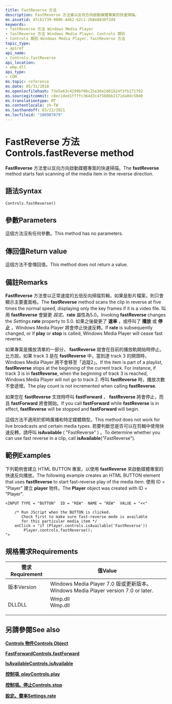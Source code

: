 ```yaml
---
title: FastReverse 方法
description: FastReverse 方法會以反向方向啟動媒體專案的快速掃描。
ms.assetid: 4fc61739-9006-4d62-b2c1-2b8e8830f2d9
keywords:
- fastReverse 方法 Windows Media Player
- fastReverse 方法 Windows Media Player、Controls 類別
- Controls 類別 Windows Media Player，fastReverse 方法
topic_type:
- apiref
api_name:
- Controls.fastReverse
api_location:
- wmp.dll
api_type:
- COM
ms.topic: reference
ms.date: 05/31/2018
ms.openlocfilehash: 73e5a63c4299bf08c25e36e2d61924f3fb171792
ms.sourcegitcommit: c8ec1ded1ffffc364d3c4f560bb2171da0dc5040
ms.translationtype: MT
ms.contentlocale: zh-TW
ms.lasthandoff: 03/22/2021
ms.locfileid: "106987079"
---
```

# <a name="controlsfastreverse-method"></a><span data-ttu-id="9dee2-106">FastReverse 方法</span><span class="sxs-lookup"><span data-stu-id="9dee2-106">Controls.fastReverse method</span></span>

<span data-ttu-id="9dee2-107">**FastReverse** 方法會以反向方向啟動媒體專案的快速掃描。</span><span class="sxs-lookup"><span data-stu-id="9dee2-107">The **fastReverse** method starts fast scanning of the media item in the reverse direction.</span></span>

## <a name="syntax"></a><span data-ttu-id="9dee2-108">語法</span><span class="sxs-lookup"><span data-stu-id="9dee2-108">Syntax</span></span>


```JScript
Controls.fastReverse()
```



## <a name="parameters"></a><span data-ttu-id="9dee2-109">參數</span><span class="sxs-lookup"><span data-stu-id="9dee2-109">Parameters</span></span>

<span data-ttu-id="9dee2-110">這個方法沒有任何參數。</span><span class="sxs-lookup"><span data-stu-id="9dee2-110">This method has no parameters.</span></span>

## <a name="return-value"></a><span data-ttu-id="9dee2-111">傳回值</span><span class="sxs-lookup"><span data-stu-id="9dee2-111">Return value</span></span>

<span data-ttu-id="9dee2-112">這個方法不會傳回值。</span><span class="sxs-lookup"><span data-stu-id="9dee2-112">This method does not return a value.</span></span>

## <a name="remarks"></a><span data-ttu-id="9dee2-113">備註</span><span class="sxs-lookup"><span data-stu-id="9dee2-113">Remarks</span></span>

<span data-ttu-id="9dee2-114">**FastReverse** 方法會以正常速度的五倍反向掃描剪輯，如果是影片檔案，則只會顯示主要畫面格。</span><span class="sxs-lookup"><span data-stu-id="9dee2-114">The **fastReverse** method scans the clip in reverse at five times the normal speed, displaying only the key frames if it is a video file.</span></span> <span data-ttu-id="9dee2-115">叫用 **fastReverse** 會變更 *設定*。**rate** 屬性為5.0。</span><span class="sxs-lookup"><span data-stu-id="9dee2-115">Invoking **fastReverse** changes the *Settings*.**rate** property to  5.0.</span></span> <span data-ttu-id="9dee2-116">如果之後變更了 **速率** ，或呼叫了 **播放** 或 **停止** ，Windows Media Player 將會停止快速反轉。</span><span class="sxs-lookup"><span data-stu-id="9dee2-116">If **rate** is subsequently changed, or if **play** or **stop** is called, Windows Media Player will cease fast reverse.</span></span>

<span data-ttu-id="9dee2-117">如果專案是播放清單的一部分， **fastReverse** 就會在目前的播放軌開始時停止。比方說，如果 track 3 是在 **fastReverse** 中，當到達 track 3 的開頭時，Windows Media Player 將不會移至「追蹤2」。</span><span class="sxs-lookup"><span data-stu-id="9dee2-117">If the item is part of a playlist, **fastReverse** stops at the beginning of the current track. For instance, if track 3 is in **fastReverse**, when the beginning of track 3 is reached, Windows Media Player will not go to track 2.</span></span> <span data-ttu-id="9dee2-118">呼叫 **fastReverse** 時，播放次數不會遞增。</span><span class="sxs-lookup"><span data-stu-id="9dee2-118">The play count is not incremented when calling **fastReverse**.</span></span>

<span data-ttu-id="9dee2-119">如果您在 **fastReverse** 生效時呼叫 **fastForward** ， **fastReverse** 將會停止，而且 **fastForward** 將會開始。</span><span class="sxs-lookup"><span data-stu-id="9dee2-119">If you call **fastForward** while **fastReverse** is in effect, **fastReverse** will be stopped and **fastForward** will begin.</span></span>

<span data-ttu-id="9dee2-120">這個方法不適用於即時廣播和特定媒體類型。</span><span class="sxs-lookup"><span data-stu-id="9dee2-120">This method does not work for live broadcasts and certain media types.</span></span> <span data-ttu-id="9dee2-121">若要判斷您是否可以在剪輯中使用快速反轉，請呼叫 **isAvailable** ( "FastReverse" ) 。</span><span class="sxs-lookup"><span data-stu-id="9dee2-121">To determine whether you can use fast reverse in a clip, call **isAvailable**("FastReverse").</span></span>

## <a name="examples"></a><span data-ttu-id="9dee2-122">範例</span><span class="sxs-lookup"><span data-stu-id="9dee2-122">Examples</span></span>

<span data-ttu-id="9dee2-123">下列範例會建立 HTML BUTTON 專案，以使用 **fastReverse** 來啟動媒體專案的快速反向播放。</span><span class="sxs-lookup"><span data-stu-id="9dee2-123">The following example creates an HTML BUTTON element that uses **fastReverse** to start fast-reverse play of the media item.</span></span> <span data-ttu-id="9dee2-124">使用 ID = "Player" 建立 **player** 物件。</span><span class="sxs-lookup"><span data-stu-id="9dee2-124">The **Player** object was created with ID = "Player".</span></span>


```JScript
<INPUT TYPE = "BUTTON"  ID = "REW"  NAME = "REW"  VALUE = "<<"  

    /* Run JScript when the BUTTON is clicked. 
       Check first to make sure fast-reverse mode is available
       for this particular media item */
    onClick = "if (Player.controls.isAvailable('FastReverse'))
        Player.controls.fastReverse();
">
```



## <a name="requirements"></a><span data-ttu-id="9dee2-125">規格需求</span><span class="sxs-lookup"><span data-stu-id="9dee2-125">Requirements</span></span>



| <span data-ttu-id="9dee2-126">需求</span><span class="sxs-lookup"><span data-stu-id="9dee2-126">Requirement</span></span> | <span data-ttu-id="9dee2-127">值</span><span class="sxs-lookup"><span data-stu-id="9dee2-127">Value</span></span> |
|--------------------|------------------------------------------------------------------------------------|
| <span data-ttu-id="9dee2-128">版本</span><span class="sxs-lookup"><span data-stu-id="9dee2-128">Version</span></span><br/> | <span data-ttu-id="9dee2-129">Windows Media Player 7.0 版或更新版本。</span><span class="sxs-lookup"><span data-stu-id="9dee2-129">Windows Media Player version 7.0 or later.</span></span><br/>                              |
| <span data-ttu-id="9dee2-130">DLL</span><span class="sxs-lookup"><span data-stu-id="9dee2-130">DLL</span></span><br/>     | <dl> <span data-ttu-id="9dee2-131"><dt>Wmp.dll</dt></span><span class="sxs-lookup"><span data-stu-id="9dee2-131"><dt>Wmp.dll</dt></span></span> </dl> |



## <a name="see-also"></a><span data-ttu-id="9dee2-132">另請參閱</span><span class="sxs-lookup"><span data-stu-id="9dee2-132">See also</span></span>

<dl> <dt>

[<span data-ttu-id="9dee2-133">**Controls 物件**</span><span class="sxs-lookup"><span data-stu-id="9dee2-133">**Controls Object**</span></span>](controls-object.md)
</dt> <dt>

[<span data-ttu-id="9dee2-134">**FastForward**</span><span class="sxs-lookup"><span data-stu-id="9dee2-134">**Controls.fastForward**</span></span>](controls-fastforward.md)
</dt> <dt>

[<span data-ttu-id="9dee2-135">**IsAvailable**</span><span class="sxs-lookup"><span data-stu-id="9dee2-135">**Controls.isAvailable**</span></span>](controls-isavailable.md)
</dt> <dt>

[<span data-ttu-id="9dee2-136">**控制項. play**</span><span class="sxs-lookup"><span data-stu-id="9dee2-136">**Controls.play**</span></span>](controls-play.md)
</dt> <dt>

[<span data-ttu-id="9dee2-137">**控制項。停止**</span><span class="sxs-lookup"><span data-stu-id="9dee2-137">**Controls.stop**</span></span>](controls-stop.md)
</dt> <dt>

[<span data-ttu-id="9dee2-138">**設定。費率**</span><span class="sxs-lookup"><span data-stu-id="9dee2-138">**Settings.rate**</span></span>](settings-rate.md)
</dt> </dl>

 

 





